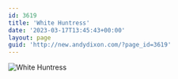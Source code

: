```yaml
---
id: 3619
title: 'White Huntress'
date: '2023-03-17T13:45:43+00:00'
layout: page
guid: 'http://new.andydixon.com/?page_id=3619'
---
```


![White Huntress](https://i0.wp.com/assets.g8x2.ldn.idrivee2-23.com/posters/White%20Huntress%2001.jpg?w=1200&ssl=1 "White Huntress")
